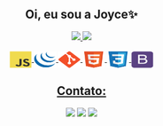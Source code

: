 <h2 align="center"> Oi, eu sou a Joyce✨</h2>


<div align="center">
  <a href="https://github.com/joycelusia">
  <img height="150em" src="https://github-readme-stats.vercel.app/api?username=joycelusia&show_icons=true&hide_border=true&theme=nightowl&include_all_commits=true&count_private=true"/>
  <img height="150em" src="https://github-readme-stats.vercel.app/api/top-langs/?username=joycelusia&layout=compact&hide_border=true&langs_count=7&theme=nightowl"/>
</div>

<div align = "center" style="display: inline_block"><br>
  <img align="center" alt="Js" height="30" width="40" src="https://raw.githubusercontent.com/devicons/devicon/master/icons/javascript/javascript-original.svg">
  <img align="center" alt="Jquery" height="30" width="40" src="https://raw.githubusercontent.com/devicons/devicon/master/icons/jquery/jquery-original.svg">
  <img align="center" alt="GIT" height="30" width="40" src="https://raw.githubusercontent.com/devicons/devicon/master/icons/git/git-plain.svg">
  <img align="center" alt="HTML" height="30" width="40" src="https://raw.githubusercontent.com/devicons/devicon/master/icons/html5/html5-original.svg">
  <img align="center" alt="CSS" height="30" width="40" src="https://raw.githubusercontent.com/devicons/devicon/master/icons/css3/css3-original.svg">
  <img align="center" alt="Bootstrap" height="30" width="40" src="https://raw.githubusercontent.com/devicons/devicon/master/icons/bootstrap/bootstrap-plain.svg">
</div>

  <h2 align="center"> Contato: </h2>
<div align="center"> 
   <a href="https://www.linkedin.com/in/joyce-lusia/" target="_blank"><img src="https://img.shields.io/badge/-LinkedIn-%230077B5?style=for-the-badge&logo=linkedin&logoColor=white" target="_blank"></a> 
  <a href = "mailto:joycep.lusia@gmail.com"><img src="https://img.shields.io/badge/Gmail-D14836?style=for-the-badge&logo=gmail&logoColor=white"></a>
   <a href = "https://api.whatsapp.com/send/?phone=5515991677803&text&app_absent=0"><img src="https://img.shields.io/badge/WhatsApp-25D366?style=for-the-badge&logo=whatsapp&logoColor=white"></a>
  
  
</div>
